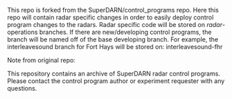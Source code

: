 This repo is forked from the SuperDARN/control_programs repo. Here this repo will
contain radar specific changes in order to easily deploy control program changes
to the radars.  Radar specific code will be stored on *radar*-operations branches.
If there are new/developing control programs, the branch will be named off of the
base developing branch.  For example, the interleavesound branch for Fort Hays
will be stored on:
interleavesound-fhr


Note from original repo:

This repository contains an archive of SuperDARN radar control programs.
Please contact the control program author or experiment requester with any questions.
